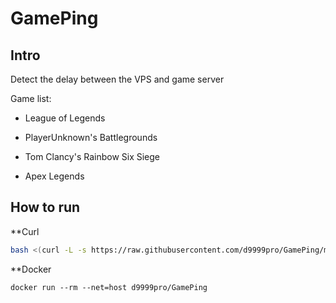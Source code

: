 # GamePing

## Intro
Detect the delay between the VPS and game server

Game list:

+ League of Legends

+ PlayerUnknown's Battlegrounds

+ Tom Clancy's Rainbow Six Siege

+ Apex Legends

## How to run

**Curl

````bash
bash <(curl -L -s https://raw.githubusercontent.com/d9999pro/GamePing/main/GamePing.sh)
````
**Docker

````docker
docker run --rm --net=host d9999pro/GamePing
````

